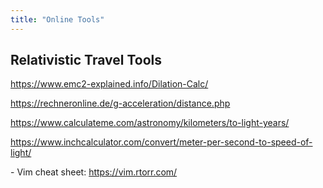 ```yaml
---
title: "Online Tools"
---
```

## Relativistic Travel Tools

<https://www.emc2-explained.info/Dilation-Calc/>

<https://rechneronline.de/g-acceleration/distance.php>

<https://www.calculateme.com/astronomy/kilometers/to-light-years/>

<https://www.inchcalculator.com/convert/meter-per-second-to-speed-of-light/>

\- Vim cheat sheet: <https://vim.rtorr.com/>
